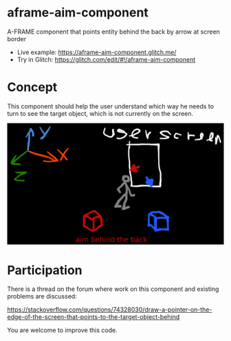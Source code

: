 # aframe-aim-component
A-FRAME component that points entity behind the back by arrow at screen border

* Live example: https://aframe-aim-component.glitch.me/
* Try in Glitch: https://glitch.com/edit/#!/aframe-aim-component
# Concept #

 This component should help the user understand which way he needs to turn to see the target object, which is not currently on the screen.

![Concept scatch](images/concept.png "Concept scatch")

# Participation #

There is a thread on the forum where work on this component and existing problems are discussed: 

https://stackoverflow.com/questions/74328030/draw-a-pointer-on-the-edge-of-the-screen-that-points-to-the-target-object-behind

You are welcome to improve this code.